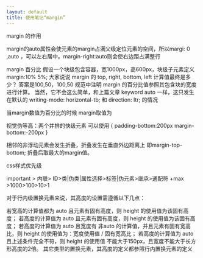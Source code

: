 ```yaml
---
layout: default
title: 使用笔记“margin”
---
```

margin 的作用

margin的auto属性会使元素的margin占满父级定位元素的空间，所以margi: 0 ,auto ，可以左右居中。margin-right:auto则会使右边距占满整行


margin  百分比 
假设一个块级包含容器，宽1000px，高600px，块级子元素定义 margin:10% 5%; 大家说说 margin 的 top, right, bottom, left 计算值最终是多少？
答案是100,50，100,50
规范中注明 margin 的百分比值参照其包含块的宽度进行计算。
当然，它不会这么简单，和上篇文章 keyword auto 一样，这只发生在默认的 writing-mode: horizontal-tb; 和 direction: ltr; 的情况

当margin数值为百分比的时候 margin取值为


视觉伪等高：两个并排的快级元素
可以使用
{
    padding-bottom:200px
    margin-bottom:-200px
}

相邻的非浮动元素会发生折叠，折叠发生在垂直外边距离上 即margin-top-bottom; 折叠后取最大的margin值。



css样式优先级

important > 内联> ID>类|伪类|属性选择>标签|伪元素>继承>通配符
   +max     >1000>100>10>1



对于行内级置换元素来说，其高度的设置需遵循以下几点：

若宽高的计算值都为 auto 且元素有固有高度，则 height 的使用值为该固有高度；
若高度的计算值为 auto 且元素有固有高度，则 height 的使用值为该固有高度；
若高度的计算值为 auto 且宽度有 非auto 的计算值，并且元素有固有宽高比，则 height 的使用值为：宽度使用值 / 固有宽高比；
若高度的计算值为 auto 且上述条件完全不符，则 height 的使用值 不能大于150px，且宽度不能大于长方形高度的2倍。
其它类型的置换元素，其高度的定义都参照行内置换元素的定义
